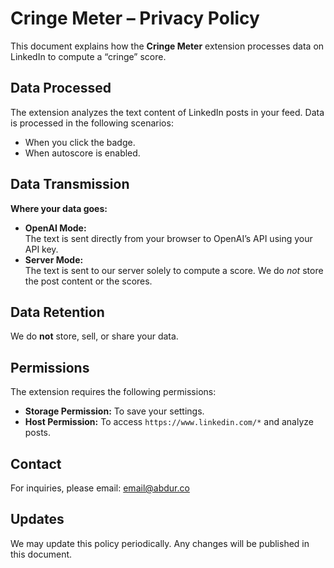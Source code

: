 # Cringe Meter – Privacy Policy

This document explains how the **Cringe Meter** extension processes data on LinkedIn to compute a “cringe” score.

## Data Processed

The extension analyzes the text content of LinkedIn posts in your feed. Data is processed in the following scenarios:

- When you click the badge.
- When autoscore is enabled.

## Data Transmission

**Where your data goes:**

- **OpenAI Mode:**  
   The text is sent directly from your browser to OpenAI’s API using your API key.
- **Server Mode:**  
   The text is sent to our server solely to compute a score. We do _not_ store the post content or the scores.

## Data Retention

We do **not** store, sell, or share your data.

## Permissions

The extension requires the following permissions:

- **Storage Permission:** To save your settings.
- **Host Permission:** To access `https://www.linkedin.com/*` and analyze posts.

## Contact

For inquiries, please email: [email@abdur.co](mailto:email@abdur.co)

## Updates

We may update this policy periodically. Any changes will be published in this document.
